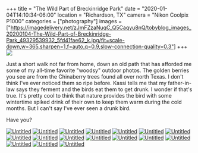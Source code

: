 +++
title = "The Wild Part of Breckinridge Park"
date = "2020-01-04T14:10:34-06:00"
location = "Richardson, TX"
camera = "Nikon Coolpix P1000"
categories = ["photography"]
images = ["https://imagedelivery.net/zJmFZzaNuqC_Q5Caqyu8nQ/tobyblog_images_20200104-The-Wild-Part-of-Breckinridge-Park_49329539932_5fd41fae62_k.jpg/fit=scale-down,w=365,sharpen=1,f=auto,q=0.9,slow-connection-quality=0.3"]
+++
![](https://imagedelivery.net/zJmFZzaNuqC_Q5Caqyu8nQ/tobyblog_images_20200104-The-Wild-Part-of-Breckinridge-Park_49329539932_5fd41fae62_k.jpg/fit=scale-down,w=780,sharpen=1,f=auto,q=0.9,slow-connection-quality=0.3)
<!--more-->
Just a short walk not far from home, down an old path that has afforded me some of my all-time favorite "woodsy" outdoor photos. The golden berries you see are from the Chinaberry trees found all over north Texas. I don't think I've ever noticed them so ripe before. Kassi tells me that my father-in-law says they ferment and the birds eat them to get drunk. I wonder if that's true. It's pretty cool to think that nature provides the bird with some wintertime spiked drink of their own to keep them warm during the cold months. But I can't say I've ever seen a drunk bird.

Have you?

<div id="mygallery">
		<a class="swipebox" href="https://imagedelivery.net/zJmFZzaNuqC_Q5Caqyu8nQ/tobyblog_images_20200104-The-Wild-Part-of-Breckinridge-Park_49328853628_ab24943611_k.jpg/fit=scale-down,w=1024,sharpen=1,f=auto,q=0.9,slow-connection-quality=0.3">
			    <img alt="Untitled" src="https://imagedelivery.net/zJmFZzaNuqC_Q5Caqyu8nQ/tobyblog_images_20200104-The-Wild-Part-of-Breckinridge-Park_49328853628_ab24943611_k.jpg/fit=scale-down,w=365,sharpen=1,f=auto,q=0.9,slow-connection-quality=0.3"></a>
		<a class="swipebox" href="https://imagedelivery.net/zJmFZzaNuqC_Q5Caqyu8nQ/tobyblog_images_20200104-The-Wild-Part-of-Breckinridge-Park_49329321051_e13234399d_k.jpg/fit=scale-down,w=1024,sharpen=1,f=auto,q=0.9,slow-connection-quality=0.3">
			    <img alt="Untitled" src="https://imagedelivery.net/zJmFZzaNuqC_Q5Caqyu8nQ/tobyblog_images_20200104-The-Wild-Part-of-Breckinridge-Park_49329321051_e13234399d_k.jpg/fit=scale-down,w=365,sharpen=1,f=auto,q=0.9,slow-connection-quality=0.3"></a>
		<a class="swipebox" href="https://imagedelivery.net/zJmFZzaNuqC_Q5Caqyu8nQ/tobyblog_images_20200104-The-Wild-Part-of-Breckinridge-Park_49328845918_911786c232_k.jpg/fit=scale-down,w=1024,sharpen=1,f=auto,q=0.9,slow-connection-quality=0.3">
			    <img alt="Untitled" src="https://imagedelivery.net/zJmFZzaNuqC_Q5Caqyu8nQ/tobyblog_images_20200104-The-Wild-Part-of-Breckinridge-Park_49328845918_911786c232_k.jpg/fit=scale-down,w=365,sharpen=1,f=auto,q=0.9,slow-connection-quality=0.3"></a>
		<a class="swipebox" href="https://imagedelivery.net/zJmFZzaNuqC_Q5Caqyu8nQ/tobyblog_images_20200104-The-Wild-Part-of-Breckinridge-Park_49329539932_5fd41fae62_k.jpg/fit=scale-down,w=1024,sharpen=1,f=auto,q=0.9,slow-connection-quality=0.3">
			    <img alt="Untitled" src="https://imagedelivery.net/zJmFZzaNuqC_Q5Caqyu8nQ/tobyblog_images_20200104-The-Wild-Part-of-Breckinridge-Park_49329539932_5fd41fae62_k.jpg/fit=scale-down,w=365,sharpen=1,f=auto,q=0.9,slow-connection-quality=0.3"></a>
		<a class="swipebox" href="https://imagedelivery.net/zJmFZzaNuqC_Q5Caqyu8nQ/tobyblog_images_20200104-The-Wild-Part-of-Breckinridge-Park_49329546452_5321fc40a2_k.jpg/fit=scale-down,w=1024,sharpen=1,f=auto,q=0.9,slow-connection-quality=0.3">
			    <img alt="Untitled" src="https://imagedelivery.net/zJmFZzaNuqC_Q5Caqyu8nQ/tobyblog_images_20200104-The-Wild-Part-of-Breckinridge-Park_49329546452_5321fc40a2_k.jpg/fit=scale-down,w=365,sharpen=1,f=auto,q=0.9,slow-connection-quality=0.3"></a>
		<a class="swipebox" href="https://imagedelivery.net/zJmFZzaNuqC_Q5Caqyu8nQ/tobyblog_images_20200104-The-Wild-Part-of-Breckinridge-Park_49329548407_c8b97bd766_k.jpg/fit=scale-down,w=1024,sharpen=1,f=auto,q=0.9,slow-connection-quality=0.3">
			    <img alt="Untitled" src="https://imagedelivery.net/zJmFZzaNuqC_Q5Caqyu8nQ/tobyblog_images_20200104-The-Wild-Part-of-Breckinridge-Park_49329548407_c8b97bd766_k.jpg/fit=scale-down,w=365,sharpen=1,f=auto,q=0.9,slow-connection-quality=0.3"></a>
		<a class="swipebox" href="https://imagedelivery.net/zJmFZzaNuqC_Q5Caqyu8nQ/tobyblog_images_20200104-The-Wild-Part-of-Breckinridge-Park_49329545697_7a30fca310_k.jpg/fit=scale-down,w=1024,sharpen=1,f=auto,q=0.9,slow-connection-quality=0.3">
			    <img alt="Untitled" src="https://imagedelivery.net/zJmFZzaNuqC_Q5Caqyu8nQ/tobyblog_images_20200104-The-Wild-Part-of-Breckinridge-Park_49329545697_7a30fca310_k.jpg/fit=scale-down,w=365,sharpen=1,f=auto,q=0.9,slow-connection-quality=0.3"></a>
		<a class="swipebox" href="https://imagedelivery.net/zJmFZzaNuqC_Q5Caqyu8nQ/tobyblog_images_20200104-The-Wild-Part-of-Breckinridge-Park_49329323996_ebfbbc8c7a_k.jpg/fit=scale-down,w=1024,sharpen=1,f=auto,q=0.9,slow-connection-quality=0.3">
			    <img alt="Untitled" src="https://imagedelivery.net/zJmFZzaNuqC_Q5Caqyu8nQ/tobyblog_images_20200104-The-Wild-Part-of-Breckinridge-Park_49329323996_ebfbbc8c7a_k.jpg/fit=scale-down,w=365,sharpen=1,f=auto,q=0.9,slow-connection-quality=0.3"></a>
		<a class="swipebox" href="https://imagedelivery.net/zJmFZzaNuqC_Q5Caqyu8nQ/tobyblog_images_20200104-The-Wild-Part-of-Breckinridge-Park_49329549412_1b7a9436e4_k.jpg/fit=scale-down,w=1024,sharpen=1,f=auto,q=0.9,slow-connection-quality=0.3">
			    <img alt="Untitled" src="https://imagedelivery.net/zJmFZzaNuqC_Q5Caqyu8nQ/tobyblog_images_20200104-The-Wild-Part-of-Breckinridge-Park_49329549412_1b7a9436e4_k.jpg/fit=scale-down,w=365,sharpen=1,f=auto,q=0.9,slow-connection-quality=0.3"></a>
		<a class="swipebox" href="https://imagedelivery.net/zJmFZzaNuqC_Q5Caqyu8nQ/tobyblog_images_20200104-The-Wild-Part-of-Breckinridge-Park_49329324986_b418b76101_k.jpg/fit=scale-down,w=1024,sharpen=1,f=auto,q=0.9,slow-connection-quality=0.3">
			    <img alt="Untitled" src="https://imagedelivery.net/zJmFZzaNuqC_Q5Caqyu8nQ/tobyblog_images_20200104-The-Wild-Part-of-Breckinridge-Park_49329324986_b418b76101_k.jpg/fit=scale-down,w=365,sharpen=1,f=auto,q=0.9,slow-connection-quality=0.3"></a>
		<a class="swipebox" href="https://imagedelivery.net/zJmFZzaNuqC_Q5Caqyu8nQ/tobyblog_images_20200104-The-Wild-Part-of-Breckinridge-Park_49328847538_bb3f66fe65_k.jpg/fit=scale-down,w=1024,sharpen=1,f=auto,q=0.9,slow-connection-quality=0.3">
			    <img alt="Untitled" src="https://imagedelivery.net/zJmFZzaNuqC_Q5Caqyu8nQ/tobyblog_images_20200104-The-Wild-Part-of-Breckinridge-Park_49328847538_bb3f66fe65_k.jpg/fit=scale-down,w=365,sharpen=1,f=auto,q=0.9,slow-connection-quality=0.3"></a>
		<a class="swipebox" href="https://imagedelivery.net/zJmFZzaNuqC_Q5Caqyu8nQ/tobyblog_images_20200104-The-Wild-Part-of-Breckinridge-Park_49329320451_9b1b19659d_k.jpg/fit=scale-down,w=1024,sharpen=1,f=auto,q=0.9,slow-connection-quality=0.3">
			    <img alt="Untitled" src="https://imagedelivery.net/zJmFZzaNuqC_Q5Caqyu8nQ/tobyblog_images_20200104-The-Wild-Part-of-Breckinridge-Park_49329320451_9b1b19659d_k.jpg/fit=scale-down,w=365,sharpen=1,f=auto,q=0.9,slow-connection-quality=0.3"></a>
		<a class="swipebox" href="https://imagedelivery.net/zJmFZzaNuqC_Q5Caqyu8nQ/tobyblog_images_20200104-The-Wild-Part-of-Breckinridge-Park_49328848178_9eb7ad1f9f_k.jpg/fit=scale-down,w=1024,sharpen=1,f=auto,q=0.9,slow-connection-quality=0.3">
			    <img alt="Untitled" src="https://imagedelivery.net/zJmFZzaNuqC_Q5Caqyu8nQ/tobyblog_images_20200104-The-Wild-Part-of-Breckinridge-Park_49328848178_9eb7ad1f9f_k.jpg/fit=scale-down,w=365,sharpen=1,f=auto,q=0.9,slow-connection-quality=0.3"></a>
		<a class="swipebox" href="https://imagedelivery.net/zJmFZzaNuqC_Q5Caqyu8nQ/tobyblog_images_20200104-The-Wild-Part-of-Breckinridge-Park_49329542882_ec50b7ec50_k.jpg/fit=scale-down,w=1024,sharpen=1,f=auto,q=0.9,slow-connection-quality=0.3">
			    <img alt="Untitled" src="https://imagedelivery.net/zJmFZzaNuqC_Q5Caqyu8nQ/tobyblog_images_20200104-The-Wild-Part-of-Breckinridge-Park_49329542882_ec50b7ec50_k.jpg/fit=scale-down,w=365,sharpen=1,f=auto,q=0.9,slow-connection-quality=0.3"></a>
		<a class="swipebox" href="https://imagedelivery.net/zJmFZzaNuqC_Q5Caqyu8nQ/tobyblog_images_20200104-The-Wild-Part-of-Breckinridge-Park_49329540572_2000506676_k.jpg/fit=scale-down,w=1024,sharpen=1,f=auto,q=0.9,slow-connection-quality=0.3">
			    <img alt="Untitled" src="https://imagedelivery.net/zJmFZzaNuqC_Q5Caqyu8nQ/tobyblog_images_20200104-The-Wild-Part-of-Breckinridge-Park_49329540572_2000506676_k.jpg/fit=scale-down,w=365,sharpen=1,f=auto,q=0.9,slow-connection-quality=0.3"></a>
		<a class="swipebox" href="https://imagedelivery.net/zJmFZzaNuqC_Q5Caqyu8nQ/tobyblog_images_20200104-The-Wild-Part-of-Breckinridge-Park_49328849018_c7bb125809_k.jpg/fit=scale-down,w=1024,sharpen=1,f=auto,q=0.9,slow-connection-quality=0.3">
			    <img alt="Untitled" src="https://imagedelivery.net/zJmFZzaNuqC_Q5Caqyu8nQ/tobyblog_images_20200104-The-Wild-Part-of-Breckinridge-Park_49328849018_c7bb125809_k.jpg/fit=scale-down,w=365,sharpen=1,f=auto,q=0.9,slow-connection-quality=0.3"></a>
		<a class="swipebox" href="https://imagedelivery.net/zJmFZzaNuqC_Q5Caqyu8nQ/tobyblog_images_20200104-The-Wild-Part-of-Breckinridge-Park_49329319531_0b78e9b4da_k.jpg/fit=scale-down,w=1024,sharpen=1,f=auto,q=0.9,slow-connection-quality=0.3">
			    <img alt="Untitled" src="https://imagedelivery.net/zJmFZzaNuqC_Q5Caqyu8nQ/tobyblog_images_20200104-The-Wild-Part-of-Breckinridge-Park_49329319531_0b78e9b4da_k.jpg/fit=scale-down,w=365,sharpen=1,f=auto,q=0.9,slow-connection-quality=0.3"></a>
</div>
